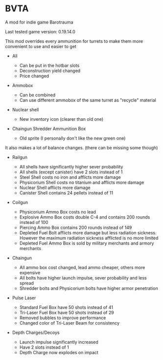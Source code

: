 # BVTA
A mod for indie game Barotrauma  

Last tested game version: 0.19.14.0  

This mod overrides every ammunition for turrets to make them more convenient to use and easier to get

* All
  - Can be put in the hotbar slots
  - Deconstruction yield changed
  - Price changed

* Ammobox
  - Can be combined
  - Can use different ammobox of the same turret as "recycle" material

* Nuclear shell
  - New inventory icon (clearer than old one)

* Chaingun Shredder Ammunition Box
  - Old sprite (I personally don't like the new green one)

It also makes a lot of balance changes. (there can be missing some though)

* Railgun
  - All shells have significantly higher sever probability
  - All shells (except canister) have 2 slots instead of 1
  - Steel Shell costs no iron and afflicts more damage
  - Physicorium Shell costs no titanium and afflicts more damage
  - Nuclear Shell afflicts more damage
  - Canister Shell contains 24 pellets instead of 11

* Coilgun
  - Physicorium Ammo Box costs no lead
  - Explosive Ammo Box costs double C-4 and contains 200 rounds instead of 100
  - Piercing Ammo Box contains 200 rounds instead of 149
  - Depleted Fuel Bolt afflicts more damage but less radiation sickness. However the maximum radiation sickness afflicted is no more limited
  - Depleted Fuel Ammo Box is sold by military merchants and armory merchants

* Chaingun
  - All ammo box cost changed, lead ammo cheaper, others more expensive
  - All bolts have higher launch impulse, sever probability and less spread
  - Shredder bolts and Physicorium bolts have higher armor penetration

* Pulse Laser
  - Standard Fuel Box have 50 shots instead of 41
  - Tri-Laser Fuel Box have 50 shots instead of 29
  - Removed bubbles to improve performance
  - Changed color of Tri-Laser Beam for consistency

* Depth Charges/Decoys
  - Launch impulse significantly increased
  - Have 2 slots instead of 1
  - Depth Charge now explodes on impact
